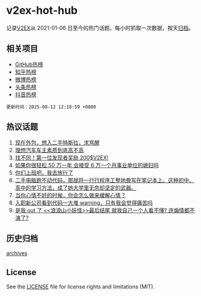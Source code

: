 # v2ex-hot-hub

 记录[V2EX](https://www.v2ex.com/)从 2021-01-06 日至今的热门话题。每小时抓取一次数据，按天[归档](archives)。
 
 ## 相关项目

- [GitHub热榜](https://github.com/snaildev/github-hot-hub)
- [知乎热榜](https://github.com/snaildev/zhihu-hot-hub)
- [微博热榜](https://github.com/snaildev/weibo-hot-hub)
- [头条热榜](https://github.com/snaildev/toutiao-hot-hub)
- [抖音热榜](https://github.com/snaildev/douyin-hot-hub)


 `更新时间：2025-08-12 12:18:59 +0800`

## 热议话题

1. [现在外包，想入二手特斯拉，求骂醒](https://www.v2ex.com/t/1151534)
1. [理想汽车车主素质到底高不高](https://www.v2ex.com/t/1151724)
1. [找不同！第一位发现者奖励 200$V2EX!](https://www.v2ex.com/t/1151560)
1. [如果你很轻松 50 万一年 会接受 6 万一个月事业单位的媳妇吗](https://www.v2ex.com/t/1151701)
1. [你们上班吧，我去旅行了](https://www.v2ex.com/t/1151725)
1. [二手电脑跑不动代码，那就将一行行程序工整地誊写在笔记本上。这种初中、高中的学习方法，成了她大学里无奈却坚定的武器。](https://www.v2ex.com/t/1151767)
1. [当你心情不好的时候，你会怎么做来缓解心情？](https://www.v2ex.com/t/1151543)
1. [入职新公司看到代码一大堆 warning，只有我会觉得痛苦吗](https://www.v2ex.com/t/1151594)
1. [是我 out 了 <<浪浪山小妖怪>>最后结尾 就我自己一个人看不懂? 连煽情都不演了?](https://www.v2ex.com/t/1151575)

## 历史归档

[archives](archives)

## License

See the [LICENSE](LICENSE) file for license rights and limitations (MIT).
